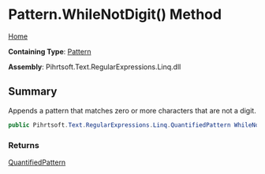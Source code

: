 # Pattern\.WhileNotDigit\(\) Method

[Home](../../../../../../README.md)

**Containing Type**: [Pattern](../README.md)

**Assembly**: Pihrtsoft\.Text\.RegularExpressions\.Linq\.dll

## Summary

Appends a pattern that matches zero or more characters that are not a digit\.

```csharp
public Pihrtsoft.Text.RegularExpressions.Linq.QuantifiedPattern WhileNotDigit()
```

### Returns

[QuantifiedPattern](../../QuantifiedPattern/README.md)

